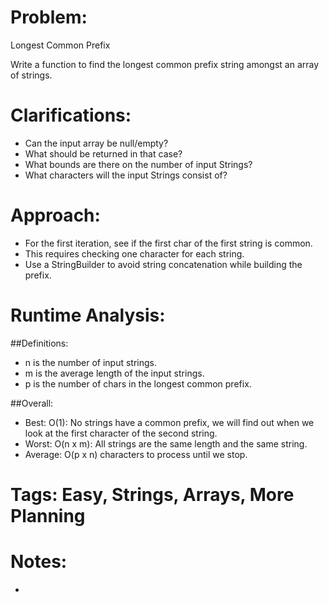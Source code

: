 # Problem:
  Longest Common Prefix
  
  Write a function to find the longest common prefix string amongst an array of strings.
  
# Clarifications:
  - Can the input array be null/empty?
  - What should be returned in that case?
  - What bounds are there on the number of input Strings?
  - What characters will the input Strings consist of?

# Approach:
  - For the first iteration, see if the first char of the first string is common.
  - This requires checking one character for each string.
  - Use a StringBuilder to avoid string concatenation while building the prefix.

# Runtime Analysis:
##Definitions:
  - n is the number of input strings.
  - m is the average length of the input strings.
  - p is the number of chars in the longest common prefix.

##Overall:
  - Best: O(1): No strings have a common prefix, we will find out when we look at the first character of the second string.
  - Worst: O(n x m): All strings are the same length and the same string.
  - Average: O(p x n) characters to process until we stop.

# Tags: Easy, Strings, Arrays, More Planning

# Notes:
  - 
